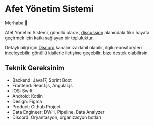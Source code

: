 
# Afet Yönetim Sistemi

Merhaba 👋

Afet Yönetim Sistemi, gönüllü olarak, [discussion](https://github.com/acikkaynak/afet-org/discussions/35) alanındaki fikri hayata geçirmek için katkı sağlayan bir topluluktur.

Detaylı bilgi için [Discord](https://discord.gg/CVzKJXf2) kanalımıza dahil olabilir, ilgili repositoryleri inceleyebilir, gönüllü kişilerle iletişime geçebilir, bize destek olabilirsin.

## Teknik Gereksinim

- Backend: Java17, Sprint Boot
- Frontend: React.js, Angular.js
- iOS: Swift
- Android: Kotlin
- Design: Figma
- Product: Github Project
- Data Engineer: DWH, Pipeline, Data Analyzer
- Discord: Oryantasyon, organizasyon botları
